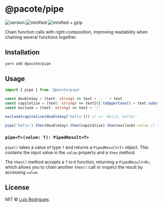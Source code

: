 # @pacote/pipe

![version](https://badgen.net/npm/v/@pacote/pipe)
![minified](https://badgen.net/bundlephobia/min/@pacote/pipe)
![minified + gzip](https://badgen.net/bundlephobia/minzip/@pacote/pipe)

Chain function calls with right-composition, improving readability when chaining several functions together.

## Installation

```bash
yarn add @pacote/pipe
```

## Usage

```typescript
import { pipe } from '@pacote/pipe'

const doubleSay = (text: string) => text + ', ' + text
const capitalize = (text: string) => text[0].toUpperCase() + text.substring(1)
const exclaim = (text: string) => text + '!'

exclaim(capitalize(doubleSay('hello'))) // => 'Hello, hello!'

pipe('hello').then(doubleSay).then(capitalize).then(exclaim).value // => 'Hello, hello!'
```

### `pipe<T>(value: T): PipedResult<T>`

`pipe()` takes a value of type `T` and returns a `PipedResult<T>` object. This
contains the input value in the `value` property and a `then` method.

The `then()` method accepts a `T` to `R` function, returning a `PipedResult<R>`,
which allows you to chain another `then()` call or inspect the result by
accessing `value`.

## License

MIT © [Luís Rodrigues](https://goblindegook.com).
